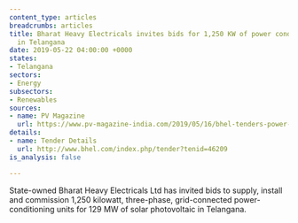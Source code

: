```yaml
---
content_type: articles
breadcrumbs: articles
title: Bharat Heavy Electricals invites bids for 1,250 KW of power conditioning units
  in Telangana
date: 2019-05-22 04:00:00 +0000
states:
- Telangana
sectors:
- Energy
subsectors:
- Renewables
sources:
- name: PV Magazine
  url: https://www.pv-magazine-india.com/2019/05/16/bhel-tenders-power-conditioning-units-for-129-mw-solar-project-in-telangana/
details:
- name: Tender Details
  url: http://www.bhel.com/index.php/tender?tenid=46209
is_analysis: false

---
```

State-owned Bharat Heavy Electricals Ltd has invited bids to supply, install and commission 1,250 kilowatt, three-phase, grid-connected power-conditioning units for 129 MW of solar photovoltaic in Telangana.